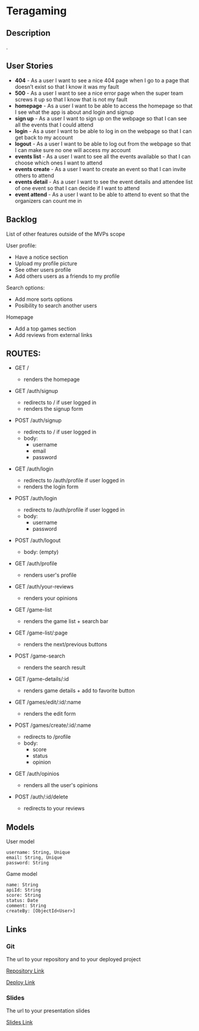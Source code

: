 # Teragaming

## Description

.
 
## User Stories

- **404** - As a user I want to see a nice 404 page when I go to a page that doesn’t exist so that I know it was my fault 
- **500** - As a user I want to see a nice error page when the super team screws it up so that I know that is not my fault
- **homepage** - As a user I want to be able to access the homepage so that I see what the app is about and login and signup
- **sign up** - As a user I want to sign up on the webpage so that I can see all the events that I could attend
- **login** - As a user I want to be able to log in on the webpage so that I can get back to my account
- **logout** - As a user I want to be able to log out from the webpage so that I can make sure no one will access my account
- **events list** - As a user I want to see all the events available so that I can choose which ones I want to attend
- **events create** - As a user I want to create an event so that I can invite others to attend
- **events detail** - As a user I want to see the event details and attendee list of one event so that I can decide if I want to attend 
- **event attend** - As a user I want to be able to attend to event so that the organizers can count me in

## Backlog

List of other features outside of the MVPs scope

User profile:
- Have a notice section
- Upload my profile picture
- See other users profile
- Add others users as a friends to my profile

Search options:
- Add more sorts options
- Posibility to search another users

Homepage
- Add a top games section
- Add reviews from external links


## ROUTES:

- GET / 
  - renders the homepage

- GET /auth/signup
  - redirects to / if user logged in
  - renders the signup form

- POST /auth/signup
  - redirects to / if user logged in
  - body:
    - username
    - email
    - password

- GET /auth/login
  - redirects to /auth/profile if user logged in
  - renders the login form

- POST /auth/login
  - redirects to /auth/profile if user logged in
  - body:
    - username
    - password

- POST /auth/logout
  - body: (empty)

- GET /auth/profile
  - renders user's profile

- GET /auth/your-reviews
  - renders your opinions

- GET /game-list
  - renders the game list + search bar

- GET /game-list/:page
  - renders the next/previous buttons

- POST /game-search
  - renders the search result

- GET /game-details/:id
  - renders game details + add to favorite button

- GET /games/edit/:id/:name
  - renders the edit form

- POST /games/create/:id/:name
  - redirects to /profile
  - body: 
    - score
    - status
    - opinion

- GET /auth/opinios
  - renders all the user's opinions

- POST /auth/:id/delete
  - redirects to your reviews

## Models

User model
 
```
username: String, Unique
email: String, Unique
password: String
```

Game model

```
name: String
apiId: String
score: String
status: Date
comment: String
createBy: [ObjectId<User>]
``` 

## Links


### Git

The url to your repository and to your deployed project

[Repository Link](https://github.com/Chuanjo/Teragaming)

[Deploy Link](https://teragaming.herokuapp.com/)

### Slides

The url to your presentation slides

[Slides Link](https://docs.google.com/presentation/d/1aRxQQcxaCmdHP_hxaynvMQ4kir2q8wL0t19Zth651p4/edit?usp=sharing)